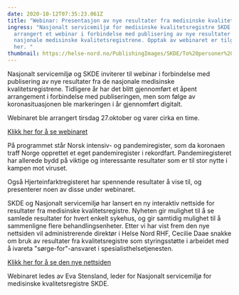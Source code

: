 ```yaml
---
date: 2020-10-12T07:35:23.061Z
title: "Webinar: Presentasjon av nye resultater fra medisinske kvalitetsregistre"
ingress: "Nasjonalt servicemiljø for medisinske kvalitetsregistre SKDE har
  arrangert et webinar i forbindelse med publisering av nye resultater fra de
  nasjonale medisinske kvalitetsregistrene. Opptak av webinaret er tilgjengelig
  her. "
thumbnail: https://helse-nord.no/PublishingImages/SKDE/To%20personer%20ser%20p%C3%A5%20PC.jpg?RenditionID=3
---
```

​Nasjonalt servicemiljø og SKDE inviterer til webinar i forbindelse med publisering av nye resultater fra de nasjonale medisinske kvalitetsregistrene. Tidligere år har det blitt gjennomført et åpent arrangement i forbindelse med publiseringen, men som følge av koronasituasjonen ble markeringen i år gjennomført digitalt. 

Webinaret ble arrangert tirsdag 27.oktober og varer cirka en time. 

[Klikk her for å se webinaret](https://www.kvalitetsregistre.no/artikkel/delta-pa-webinar-presentasjon-av-resultater-fra-medisinske-kvalitetsregistre)

På programmet står Norsk intensiv- og pandemiregister, som da koronaen traff Norge opprettet et eget pandemiregister i rekordfart. Pandemiregisteret har allerede bydd på viktige og interessante resultater som er til stor nytte i kampen mot viruset. 

Også Hjerteinfarktregisteret har spennende resultater å vise til, og presenterer noen av disse under webinaret. 

SKDE og Nasjonalt servicemiljø har lansert en ny interaktiv nettside for resultater fra medisinske kvalitetsregistre. Nyheten gir mulighet til å se samlede resultater for hvert enkelt sykehus, og gir samtidig mulighet til å sammenligne flere behandlingsenheter. Etter vi har vist frem den nye nettsiden vil administrerende direktør i Helse Nord RHF, Cecilie Daae snakke om bruk av resultater fra kvalitetsregistre som styringsstøtte i arbeidet med  å ivareta "sørge-for"-ansvaret i spesialisthelsetjenesten.     

[Klikk her for å se den nye nettsiden](https://sykehus.skde-resultater.no/)

Webinaret ledes av Eva Stensland, leder for Nasjonalt servicemiljø for medisinske kvalitetsregistre SKDE. 